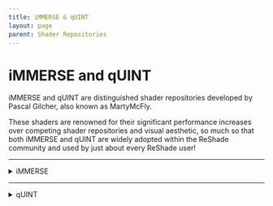 ```yaml
---
title: iMMERSE & qUINT
layout: page
parent: Shader Repositories
---
```


# iMMERSE and qUINT

iMMERSE and qUINT are distinguished shader repositories developed by Pascal Gilcher, also known as MartyMcFly. 

These shaders are renowned for their significant performance increases over competing shader repositories and visual aesthetic, so much so that both iMMERSE and qUINT are widely adopted within the ReShade community and used by just about every ReShade user!

---

<details markdown="block">
<summary>iMMERSE</summary>

iMMERSE is the next step after qUINT and showcases some of the best shaders by Pascal Gilcher, also known as MartyMcFly, for ReShade.

iMMERSE comes in three versions: a free one (iMMERSE), and two premium options (iMMERSE Pro & Ultimate).

---

<details markdown="block">
<summary><font size="-0.03">iMMERSE Shaders</font></summary>

iMMERSE is the core collection of shaders from Pascal. 

You can find these shaders [on GitHub](https://github.com/martymcmodding/iMMERSE) and they're freely accessible to all.

<details markdown="block">
<summary><font size="-0.3">Installing iMMERSE Public GitHub Shaders</font></summary>

Setting up iMMERSE shaders is straightforward. Just use the ReShade Installer and choose `iMMERSE` at the shader installation portion of the installer!

If you need information on installing shaders through the ReShade Installer, refer to our guide on [installing ReShade and it's shaders through the ReShade Installer!](https://guides.martysmods.com/docs/reshade/#:~:text=Shaders%20are%20what%20makes%20ReShade%20so%20valuable%20to%20it%E2%80%99s%20users.%20They%E2%80%99re%20the%20effects%20that%20you%20can%20toggle%20on%20and%20configure%20to%20get%20the%20specific%20look%20you%20want%20per%20game!)

</details>

---

</details>

<details markdown="block">
<summary><font size="-0.03">iMMERSE Pro Shaders</font></summary>

iMMERSE Pro is a premium collection of Pascal's shaders, available to members of the `Raytracers` tier on Pascal's Patreon. 

For $5 USD, you can access this suite, which offers an array of shaders showcased on [MartysMods.com](https://martysmods.com)

<details markdown="block">
<summary><font size="-0.3">Downloading iMMERSE Pro Shaders</font></summary>

To access the iMMERSE Pro Shaders, ensure you're a current subscriber to Pascal's Patreon at the $5 USD Raytracers tier. 

Once subscribed, you retain the shader files indefinitely, provided you don’t delete them. 

If desired, you're free to end your subscription anytime.

The shaders are available on [Pascal's Discord (PGHUB)](https://discord.com/invite/wY49KMxjHT). 

For members with the right permissions, the channel [#downloads-level-1](https://discord.com/channels/494578207505514496/494599998059839498) becomes visible. This channel houses the iMMERSE Pro shaders, including iMMERSE Pro RTGI, ready for download.

</details>

<details markdown ="block">
<summary><font size="-0.3">Installing iMMERSE Pro Shaders</font></summary>

Once you've obtained access to the Raytracers tier and have downloaded the iMMERSE Pro archive, the installation process is straightforward with a simple drag-and-drop action. 

Here's a step-by-step guide:

### Step 1.
Open the iMMERSE Pro archive:
![Image](./images/immerse/immerse_pro_archive.jpg) 

---

### Step 2.
Navigate to the `ReShade-Shaders` folder in your game directory:
![Image](./images/immerse/reshade_shaders_folder.jpg) 

* If you're unsure where your game directory is located, please see our guide on [how to locate your game's executable](https://guides.martysmods.com/docs/special_other/finding_your_game_executable.html) for assistance!

---

### Step 3.
Combine the `Shaders` and `Textures` Folders from the iMMERSE Pro archive with the `ReShade-Shaders` Directory:
![Image](./images/immerse/shaders_drag_merge.jpg) 

   * Should a prompt ask you to overwrite existing files in the `ReShade-Shaders` directory, please proceed with the overwrite.

</details>

<details markdown="block">
<summary><font size="-0.3">Patreon Roles not Updating in Discord</font></summary>

If you're encountering difficulties in accessing the iMMERSE Pro archive due to role permissions, follow these steps to rectify the issue:

### Step 1.
Navigate to [Patreon's 'Connected Apps' Settings](https://www.patreon.com/settings/apps/)

### Step 2.
Find and Select the `Discord` Icon:
![Image](./images/immerse/patreon_discord_icon.jpg) 

### Step 3.
Choose `Disconnect` to Remove Discord Access:
![Image](./images/immerse/patreon_disconnect_discord.jpg)

### Step 4.
Select `Connect` and Sign into Your Discord Account:
![Image](./images/immerse/patreon_connect_discord.jpg)

### Step 5.
Grant Permission by Clicking `Authorize`:
![Image](./images/immerse/discord_authorize.jpg)

### Step 6.
Finally, verify your updated roles within the PGHub Discord Server.

Note: If you still do not have your Patreon roles in Discord, please leave the Discord server and then rejoin through Patreon!

</details>

---

</details>


<details markdown="block">
<summary><font size="-0.03">iMMERSE Ultimate Shaders</font></summary>

Coming soon TM >:)

</details>
</details>

---

<details markdown="block">
<summary>qUINT</summary>

Coming soon TM >:)

</details>
